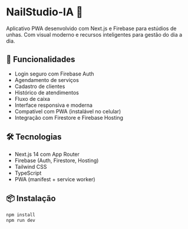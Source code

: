 # NailStudio-IA 💅

Aplicativo PWA desenvolvido com Next.js e Firebase para estúdios de unhas. Com visual moderno e recursos inteligentes para gestão do dia a dia.

## 🚀 Funcionalidades

- Login seguro com Firebase Auth
- Agendamento de serviços
- Cadastro de clientes
- Histórico de atendimentos
- Fluxo de caixa
- Interface responsiva e moderna
- Compatível com PWA (instalável no celular)
- Integração com Firestore e Firebase Hosting

## 🛠️ Tecnologias

- Next.js 14 com App Router
- Firebase (Auth, Firestore, Hosting)
- Tailwind CSS
- TypeScript
- PWA (manifest + service worker)

## 📦 Instalação

```bash
npm install
npm run dev
